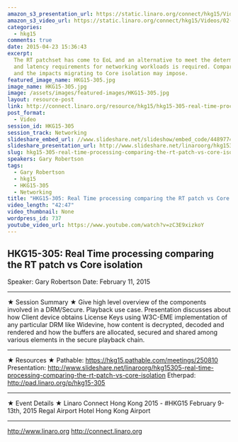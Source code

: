 ```yaml
---
amazon_s3_presentation_url: https://static.linaro.org/connect/hkg15/Videos/02-11-Wednesday/HKG15-305.pdf
amazon_s3_video_url: https://static.linaro.org/connect/hkg15/Videos/02-11-Wednesday/HKG15-305%20Real%20Time%20processing%20comparing%20the%20RT%20patch%20vs%20Core%20isolation.mp4
categories:
  - hkg15
comments: true
date: 2015-04-23 15:36:43
excerpt:
  The RT patchset has come to EoL and an alternative to meet the determinism
  and latency requirements for networking workloads is required. Compare the two solutions
  and the impacts migrating to Core isolation may impose.
featured_image_name: HKG15-305.jpg
image_name: HKG15-305.jpg
image: /assets/images/featured-images/HKG15-305.jpg
layout: resource-post
link: http://connect.linaro.org/resource/hkg15/hkg15-305-real-time-processing-comparing-the-rt-patch-vs-core-isolation/
post_format:
  - Video
session_id: HKG15-305
session_track: Networking
slideshare_embed_url: //www.slideshare.net/slideshow/embed_code/44897743
slideshare_presentation_url: http://www.slideshare.net/linaroorg/hkg15305-real-time-processing-comparing-the-rt-patch-vs-core-isolation
slug: hkg15-305-real-time-processing-comparing-the-rt-patch-vs-core-isolation
speakers: Gary Robertson
tags:
  - Gary Robertson
  - hkg15
  - HKG15-305
  - Networking
title: "HKG15-305: Real Time processing comparing the RT patch vs Core isolation"
video_length: "42:47"
video_thumbnail: None
wordpress_id: 737
youtube_video_url: https://www.youtube.com/watch?v=zC3E9xizkoY
---
```


## HKG15-305: Real Time processing comparing the RT patch vs Core isolation

Speaker: Gary Robertson
Date: February 11, 2015

---

★ Session Summary ★
Give high level overview of the components involved in a DRM/Secure. Playback use case. Presentation discusses about how Client device obtains License Keys using W3C-EME implementation of any particular DRM like Widevine, how content is decrypted, decoded and rendered and how the buffers are allocated, secured and shared among various elements in the secure playback chain.

---

★ Resources ★
Pathable: https://hkg15.pathable.com/meetings/250810
Presentation: http://www.slideshare.net/linaroorg/hkg15305-real-time-processing-comparing-the-rt-patch-vs-core-isolation
Etherpad: http://pad.linaro.org/p/hkg15-305

---

★ Event Details ★
Linaro Connect Hong Kong 2015 - #HKG15
February 9-13th, 2015
Regal Airport Hotel Hong Kong Airport

---

http://www.linaro.org
http://connect.linaro.org
